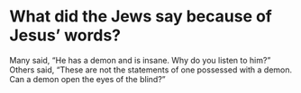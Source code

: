 # What did the Jews say because of Jesus’ words?

Many said, “He has a demon and is insane. Why do you listen to him?” Others said, “These are not the statements of one possessed with a demon. Can a demon open the eyes of the blind?”
